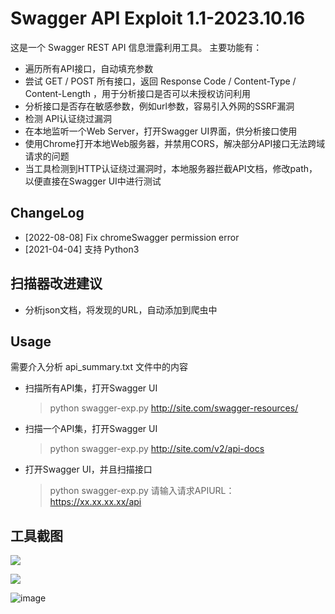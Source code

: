 # **Swagger API Exploit 1.1-2023.10.16**

这是一个 Swagger REST API 信息泄露利用工具。 主要功能有：

* 遍历所有API接口，自动填充参数
* 尝试 GET / POST 所有接口，返回 Response Code / Content-Type / Content-Length ，用于分析接口是否可以未授权访问利用
* 分析接口是否存在敏感参数，例如url参数，容易引入外网的SSRF漏洞
* 检测 API认证绕过漏洞
* 在本地监听一个Web Server，打开Swagger UI界面，供分析接口使用
* 使用Chrome打开本地Web服务器，并禁用CORS，解决部分API接口无法跨域请求的问题
* 当工具检测到HTTP认证绕过漏洞时，本地服务器拦截API文档，修改path，以便直接在Swagger UI中进行测试

## ChangeLog
* [2022-08-08] Fix chromeSwagger permission error
* [2021-04-04] 支持 Python3 

## 扫描器改进建议

* 分析json文档，将发现的URL，自动添加到爬虫中

## Usage

需要介入分析 api_summary.txt 文件中的内容

* 扫描所有API集，打开Swagger UI

  > python swagger-exp.py http://site.com/swagger-resources/

* 扫描一个API集，打开Swagger UI

  > python swagger-exp.py http://site.com/v2/api-docs

* 打开Swagger UI，并且扫描接口

  > python swagger-exp.py
  > 请输入请求APIURL：https://xx.xx.xx.xx/api

## 工具截图

![](screenshot.png)

![](screenshot2.png)

![image](https://github.com/ZcR1c/swagger-exp_1016/assets/37270009/3a36eb59-203b-47c0-9cdb-5bcdb5c6a886)

